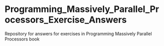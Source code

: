 # Programming_Massively_Parallel_Processors_Exercise_Answers
Repository for answers for exercises in Programming Massively Parallel Processors book
